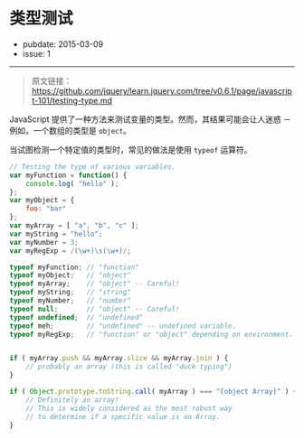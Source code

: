 # 类型测试

- pubdate: 2015-03-09
- issue: 1

------

> 原文链接：https://github.com/jquery/learn.jquery.com/tree/v0.6.1/page/javascript-101/testing-type.md

JavaScript 提供了一种方法来测试变量的类型。然而，其结果可能会让人迷惑 － 例如，一个数组的类型是 `object`。

当试图检测一个特定值的类型时，常见的做法是使用 `typeof` 运算符。

```javascript
// Testing the type of various variables.
var myFunction = function() {
	console.log( "hello" );
};
var myObject = {
	foo: "bar"
};
var myArray = [ "a", "b", "c" ];
var myString = "hello";
var myNumber = 3;
var myRegExp = /(\w+)\s(\w+)/;

typeof myFunction; // "function"
typeof myObject;   // "object"
typeof myArray;    // "object" -- Careful!
typeof myString;   // "string"
typeof myNumber;   // "number"
typeof null;       // "object" -- Careful!
typeof undefined;  // "undefined"
typeof meh;        // "undefined" -- undefined variable.
typeof myRegExp;   // "function" or "object" depending on environment.


if ( myArray.push && myArray.slice && myArray.join ) {
	// probably an array (this is called "duck typing")
}

if ( Object.prototype.toString.call( myArray ) === "[object Array]" ) {
	// Definitely an array!
	// This is widely considered as the most robust way
	// to determine if a specific value is an Array.
}
```
